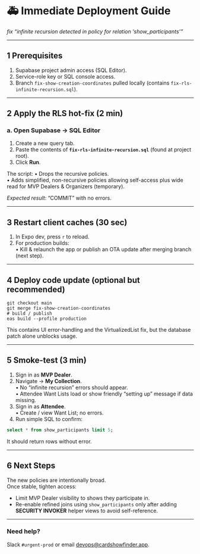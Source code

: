 # 🚑 Immediate Deployment Guide  
_fix “infinite recursion detected in policy for relation ‘show_participants’”_

---

## 1  Prerequisites
1. Supabase project admin access (SQL Editor).  
2. Service-role key or SQL console access.  
3. Branch `fix-show-creation-coordinates` pulled locally (contains `fix-rls-infinite-recursion.sql`).

---

## 2  Apply the RLS hot-fix (2 min)

### a. Open Supabase → SQL Editor  
1. Create a new query tab.  
2. Paste the contents of **`fix-rls-infinite-recursion.sql`** (found at project root).  
3. Click **Run**.

The script:
• Drops the recursive policies.  
• Adds simplified, non-recursive policies allowing self-access plus wide read for MVP Dealers & Organizers (temporary).  

_Expected result_: “COMMIT” with no errors.

---

## 3  Restart client caches (30 sec)

1. In Expo dev, press `r` to reload.  
2. For production builds:  
   • Kill & relaunch the app or publish an OTA update after merging branch (next step).

---

## 4  Deploy code update (optional but recommended)

```
git checkout main
git merge fix-show-creation-coordinates
# build / publish
eas build --profile production
```

This contains UI error-handling and the VirtualizedList fix, but the database patch alone unblocks usage.

---

## 5  Smoke-test (3 min)

1. Sign in as **MVP Dealer**.  
2. Navigate → **My Collection**.  
   • No “infinite recursion” errors should appear.  
   • Attendee Want Lists load or show friendly “setting up” message if data missing.  
3. Sign in as **Attendee**.  
   • Create / view Want List; no errors.  
4. Run simple SQL to confirm:

```sql
select * from show_participants limit 5;
```
It should return rows without error.

---

## 6  Next Steps

The new policies are intentionally broad.  
Once stable, tighten access:

* Limit MVP Dealer visibility to shows they participate in.  
* Re-enable refined joins using `show_participants` only after adding **SECURITY INVOKER** helper views to avoid self-reference.

---

### Need help?

Slack `#urgent-prod` or email devops@cardshowfinder.app.
